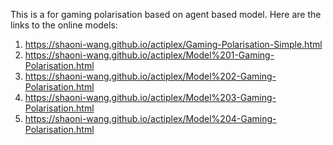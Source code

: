 This is a for gaming polarisation based on agent based model.
Here are the links to the online models: 
1. https://shaoni-wang.github.io/actiplex/Gaming-Polarisation-Simple.html
2. https://shaoni-wang.github.io/actiplex/Model%201-Gaming-Polarisation.html
3. https://shaoni-wang.github.io/actiplex/Model%202-Gaming-Polarisation.html
4. https://shaoni-wang.github.io/actiplex/Model%203-Gaming-Polarisation.html
5. https://shaoni-wang.github.io/actiplex/Model%204-Gaming-Polarisation.html
